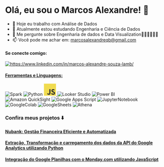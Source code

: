 # Olá, eu sou o Marcos Alexandre! 👋

- 🔭 Hoje eu trabalho com Análise de Dados
- 🌱 Atualmente estou estudando Engenharia e Ciência de Dados 
- 💬 Me pergunte sobre Engenharia de dados e Data Visualization🧙🏼‍♂️👨🏼‍🎨
- 📫 Você pode me achar em: marcosalexandreqb@gmail.com



#### **Se conecte comigo:**

<div>
<a href="https://www.linkedin.com/in/marcos-alexandre-souza-lamb/">
<img src="https://raw.githubusercontent.com/rahuldkjain/github-profile-readme-generator/master/src/images/icons/Social/linked-in-alt.svg" alt="https://www.linkedin.com/in/marcos-alexandre-souza-lamb/" width="30"/>
</div>



#### **Ferramentas e Linguagens:**


<p align="left" dir="auto"> <a> <img src="https://upload.wikimedia.org/wikipedia/commons/thumb/f/f3/Apache_Spark_logo.svg/2560px-Apache_Spark_logo.svg.png" alt="Spark" width="60" height="40" style="max-width: 100%;"> </a> <a> <img src="https://cdn.jsdelivr.net/gh/devicons/devicon/icons/python/python-original-wordmark.svg" alt="Python" width="40" height="40" style="max-width: 100%;"> </a> <a href="https://developer.mozilla.org/en-US/docs/Web/JavaScript" rel="nofollow"> <img src="https://raw.githubusercontent.com/devicons/devicon/master/icons/javascript/javascript-original.svg" alt="javascript" width="40" height="40" style="max-width: 100%;"> </a> <a> <img src="https://www.gstatic.com/analytics-lego/svg/ic_looker_studio.svg" alt="Looker Studio" width="40" height="40" style="max-width: 100%;"> </a> <a> <img src="https://upload.wikimedia.org/wikipedia/commons/thumb/c/cf/New_Power_BI_Logo.svg/600px-New_Power_BI_Logo.svg.png" alt="Power BI" width="40" height="40" style="max-width: 100%;"> </a> <a> <img src="https://cdn.worldvectorlogo.com/logos/amazon-quicksight.svg" alt="Amazon QuickSight" width="40" height="40" style="max-width: 100%;"> </a> <a> <img src="https://upload.wikimedia.org/wikipedia/commons/2/2f/Google_Apps_Script.svg" alt="Google Apps Script" width="40" height="40" style="max-width: 100%;"> </a> <a> <img src="https://cdn.jsdelivr.net/gh/devicons/devicon/icons/jupyter/jupyter-original-wordmark.svg" alt="JupyterNotebook" width="40" height="40" style="max-width: 100%;"> </a> <a> <img src="https://upload.wikimedia.org/wikipedia/commons/d/d0/Google_Colaboratory_SVG_Logo.svg" alt="GoogleColab" width="40" height="40" style="max-width: 100%;"> </a> <a> <img src="https://upload.wikimedia.org/wikipedia/commons/thumb/3/30/Google_Sheets_logo_%282014-2020%29.svg/49px-Google_Sheets_logo_%282014-2020%29.svg.png?20201024100414" alt="GoogleSheets" width="40" height="40" style="max-width: 100%;"> </a> <a> <img src="https://global-uploads.webflow.com/5f05d5858fab461d0d08eaeb/63da19524899bcb0a61f6097_Athena.svg" alt="Athena" width="40" height="40" style="max-width: 100%;"> </a> </p>

### **Confira meus projetos** ⬇️

#### [Nubank: Gestão Financeira Eficiente e Automatizada](https://github.com/MarcosQB/Nubank-projeto-engenharia-de-dados/blob/main/README.MD)
#### [Extração, Transformação e carregamento dos dados da API do Google Analytics utilizando Python](https://github.com/MarcosQB/ETL-with-GoogleAnalyticsAPI/blob/main/README.md)
  
#### [Integração do Google Planilhas com o Monday.com utilizando JavaScript](https://github.com/MarcosQB/-Integrating-Google-Sheets-with-Monday.com/blob/main/README.md)
